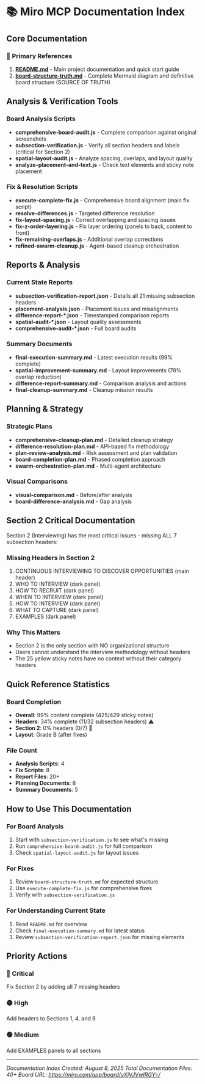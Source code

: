 # 📚 Miro MCP Documentation Index

## Core Documentation

### 🎯 Primary References
1. **[README.md](README.md)** - Main project documentation and quick start guide
2. **[board-structure-truth.md](board-structure-truth.md)** - Complete Mermaid diagram and definitive board structure (SOURCE OF TRUTH)

## Analysis & Verification Tools

### Board Analysis Scripts
- **comprehensive-board-audit.js** - Complete comparison against original screenshots
- **subsection-verification.js** - Verify all section headers and labels (critical for Section 2)
- **spatial-layout-audit.js** - Analyze spacing, overlaps, and layout quality
- **analyze-placement-and-text.js** - Check text elements and sticky note placement

### Fix & Resolution Scripts
- **execute-complete-fix.js** - Comprehensive board alignment (main fix script)
- **resolve-differences.js** - Targeted difference resolution
- **fix-layout-spacing.js** - Correct overlapping and spacing issues
- **fix-z-order-layering.js** - Fix layer ordering (panels to back, content to front)
- **fix-remaining-overlaps.js** - Additional overlap corrections
- **refined-swarm-cleanup.js** - Agent-based cleanup orchestration

## Reports & Analysis

### Current State Reports
- **subsection-verification-report.json** - Details all 21 missing subsection headers
- **placement-analysis.json** - Placement issues and misalignments
- **difference-report-*.json** - Timestamped comparison reports
- **spatial-audit-*.json** - Layout quality assessments
- **comprehensive-audit-*.json** - Full board audits

### Summary Documents
- **final-execution-summary.md** - Latest execution results (99% complete)
- **spatial-improvement-summary.md** - Layout improvements (78% overlap reduction)
- **difference-report-summary.md** - Comparison analysis and actions
- **final-cleanup-summary.md** - Cleanup mission results

## Planning & Strategy

### Strategic Plans
- **comprehensive-cleanup-plan.md** - Detailed cleanup strategy
- **difference-resolution-plan.md** - API-based fix methodology
- **plan-review-analysis.md** - Risk assessment and plan validation
- **board-completion-plan.md** - Phased completion approach
- **swarm-orchestration-plan.md** - Multi-agent architecture

### Visual Comparisons
- **visual-comparison.md** - Before/after analysis
- **board-difference-analysis.md** - Gap analysis

## Section 2 Critical Documentation

Section 2 (Interviewing) has the most critical issues - missing ALL 7 subsection headers:

### Missing Headers in Section 2
1. CONTINUOUS INTERVIEWING TO DISCOVER OPPORTUNITIES (main header)
2. WHO TO INTERVIEW (dark panel)
3. HOW TO RECRUIT (dark panel)
4. WHEN TO INTERVIEW (dark panel)
5. HOW TO INTERVIEW (dark panel)
6. WHAT TO CAPTURE (dark panel)
7. EXAMPLES (dark panel)

### Why This Matters
- Section 2 is the only section with NO organizational structure
- Users cannot understand the interview methodology without headers
- The 25 yellow sticky notes have no context without their category headers

## Quick Reference Statistics

### Board Completion
- **Overall**: 99% content complete (425/429 sticky notes)
- **Headers**: 34% complete (11/32 subsection headers) ⚠️
- **Section 2**: 0% headers (0/7) 🔴
- **Layout**: Grade B (after fixes)

### File Count
- **Analysis Scripts**: 4
- **Fix Scripts**: 8
- **Report Files**: 20+
- **Planning Documents**: 8
- **Summary Documents**: 5

## How to Use This Documentation

### For Board Analysis
1. Start with `subsection-verification.js` to see what's missing
2. Run `comprehensive-board-audit.js` for full comparison
3. Check `spatial-layout-audit.js` for layout issues

### For Fixes
1. Review `board-structure-truth.md` for expected structure
2. Use `execute-complete-fix.js` for comprehensive fixes
3. Verify with `subsection-verification.js`

### For Understanding Current State
1. Read `README.md` for overview
2. Check `final-execution-summary.md` for latest status
3. Review `subsection-verification-report.json` for missing elements

## Priority Actions

### 🔴 Critical
Fix Section 2 by adding all 7 missing headers

### 🟡 High
Add headers to Sections 1, 4, and 6

### 🟢 Medium
Add EXAMPLES panels to all sections

---

*Documentation Index Created: August 8, 2025*
*Total Documentation Files: 40+*
*Board URL: https://miro.com/app/board/uXjVJVwIRGY=/*